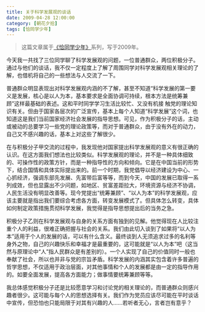 ```yaml
---
title: 关于科学发展观的谈话
date: 2009-04-28 12:00:00
category: [朝花夕拾]
tags: [恰同学少年]
---
```


> 这篇文章属于[《恰同学少年》](/posts/being-a-young-student)系列，写于2009年。

<!--more-->

今天我一共找了三位同学聊了科学发展观的问题，一位普通群众，两位积极分子。通过与他们的谈话，我不仅一定程度上了解了周围同学对科学发展观相关理论的了解，也借机将自己的一些想法与人交流了一下。 

普通群众明显表现出对科学发展观内涵的不了解，甚至不知道“科学发展的第一要义是发展，核心是以人为本，基本要求是全面协调可持续，根本方法是统筹兼顾”这样最基础的表述。这和平时同学学习生活比较忙、又没有机接 触党的理论知识有关。但由于国家各层次的广泛宣传，基本上每个人知道“科学发展”这个词，也知道这是我们当前国家经济社会发展的指导思想。可见，作为积极分子的话，主动或被动的总要学习一些党的理论政策等，而对于普通群众，由于没有外在的动力，自己又不感兴趣的话，基本上对这些了解很少。 

在与积极分子甲交流的过程中，我发现他对国家提出科学发展观的意义有很正确的认识。在这方面我们想法也比较类似。科学发展观的理论，并不是一种具体细致的、可操作性的政策方针，而是一种指导性的方向和倾向。它是在中国当前的形势下，结合国情和具体实际提出来的。前一个时期，我党倡导以经济建设为中心、一心抓经济，强调东部先发展、先富带后富等等，而到今天，中国的发展已取得一系列成效，但也显露出不少问题，如地区、贫富差距拉大，环境资源与经济不协调，人民生活没有明显改善等。现今党提出“统筹兼顾”、“以人为本”的科学发展观，应该主要就是指出我们要综合考虑各方面，转变发展模式了。但具体怎么转变，具体如何制定政策措施贯彻科学发展，我觉得是指导思想提出后的当务之急。 

积极分子乙则在科学发展观与自身的关系方面有独到的见解。他觉得现在人比较注重个人的利益，很难正确把握与社会的关系。我们由此切入谈到了如果将“以人为本”适用于个人的发展的话，可以有什么含义。最终谈到人无须追求过多的名利等身外之物，自己的兴趣快乐和幸福才是最重要的，这可能就是“以人为本”吧（这当然与原理论中“人”指人民群众是有差别的）。一个人实现了自己的价值同时一般也奉献了社会，所以也并非与党的宗旨矛盾。科学发展的内涵其实包含着许多普遍的哲学思想，不仅适用于政治层面，对其他事情和个人的发展都是由一定的指导作用的。如要全面发展，提高各方面能力；做事情要统筹兼顾等等。 

我总体感觉积极分子还是比较愿意学习和讨论党的相关理论的，而普通群众则感兴趣者很少。这可能与每个人的思想选择有关。我们作为党员应该尽可能在平时谈话中宣传，但恐怕也只能局限于对其有兴趣的人……若听者无心，言者岂有意乎？ 
